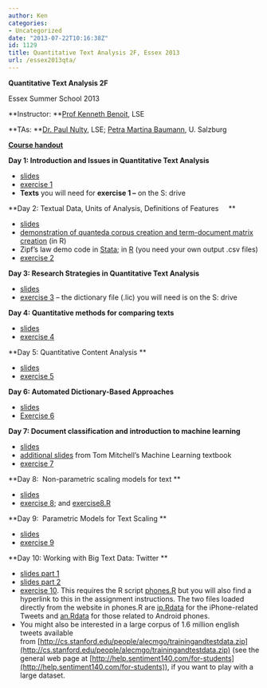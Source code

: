 ```yaml
---
author: Ken
categories:
- Uncategorized
date: "2013-07-22T10:16:38Z"
id: 1129
title: Quantitative Text Analysis 2F, Essex 2013
url: /essex2013qta/
---
```

**Quantitative Text Analysis 2F**

Essex Summer School 2013

**Instructor: **[Prof Kenneth Benoit](mailto:kbenoit@lse.ac.uk), LSE

**TAs: **[Dr. Paul Nulty](mailto:paul.nulty@gmail.com), LSE; [Petra Martina Baumann](mailto:PetraMartina.Baumann@sbg.ac.at), U. Salzburg

**[Course handout](/assets/courses/essex2013qta/QTA_Essex_syllabus_2013.pdf)**

**Day 1: Introduction and Issues in Quantitative Text Analysis**

  * [slides](/assets/courses/essex2013qta/QTA_Essex_Day1.pdf "Day 1 slides")
  * [exercise 1](/assets/courses/essex2013qta/Assignment_1.pdf "Exercise 1")
  * **Texts** you will need for **exercise 1 &#8211;** on the S: drive

**Day 2: Textual Data, Units of Analysis, Definitions of Features     **

  * [slides](/assets/courses/essex2013qta/QTA_Essex_Day2.pdf)
  * [demonstration of quanteda corpus creation and term-document matrix creation](/assets/courses/essex2013qta/QTA_Essex_Day2.R) (in R)
  * Zipf&#8217;s law demo code in [Stata](/assets/courses/essex2012cta/zipfslaw.do); in [R](/assets/courses/essex2012cta/zipfslaw.R) (you need your own output .csv files)
  * [exercise 2](/assets/courses/essex2013qta/Assignment_2.pdf "Exercise 2")



  **Day 3: Research Strategies in Quantitative Text Analysis**


  -  [slides](/assets/courses/essex2013qta/QTA_Essex_Day3.pdf)    
  -  [exercise 3](/assets/courses/essex2013qta/Assignment_3.pdf) &#8211; the dictionary file (.lic) you will need is on the S: drive





  **Day 4: Quantitative methods for comparing texts**


  -  [slides](/assets/courses/essex2013qta/QTA_Essex_Day4.pdf)
  -  [exercise 4](/assets/courses/essex2013qta/Assignment_4.pdf)





**Day 5: Quantitative Content Analysis **

  * [slides](/assets/courses/essex2013qta/QTA_Essex_Day5.pdf)
  * [exercise 5](/assets/courses/essex2013qta/Assignment_5.pdf)


  **Day 6: Automated Dictionary-Based Approaches**
   -  [slides](/assets/courses/essex2013qta/QTA_Essex_Day6.pdf)    
  -  [Exercise 6](/assets/courses/essex2013qta/Assignment_6.pdf)


  **Day 7: Document classification and introduction to machine learning**
  -  [slides](/assets/courses/essex2013qta/QTA_Essex_Day7.pdf)        
  -  [additional slides](http://www.cs.cmu.edu/~tom/mlbook-chapter-slides.html) from Tom Mitchell&#8217;s Machine Learning textbook        
  -  [exercise 7](/assets/courses/essex2013qta/Assignment_7.pdf)

**Day 8:  Non-parametric scaling models for text **



  -  [slides](/assets/courses/essex2013qta/QTA_Essex_Day8.pdf)
  -  [exercise 8](/assets/courses/essex2013qta/Assignment_8.pdf); and [exercise8.R](/assets/courses/essex2013qta/exercise8.R)




  **Day 9:  Parametric Models for Text Scaling **



  -  [slides](/assets/courses/essex2013qta/QTA_Essex_Day9.pdf)
  -  [exercise 9](/assets/courses/essex2013qta/Assignment_9.pdf)




  **Day 10: Working with Big Text Data: Twitter **



  -  [slides part 1](/assets/courses/essex2013qta/QTA_Essex_Day10a.pdf)
  -  [slides part 2](/assets/courses/essex2013qta/QTA_Essex_Day10b.pdf)
  -  [exercise 10](/assets/courses/essex2013qta/Assignment_10.pdf). This requires the R script [phones.R](/assets/courses/essex2013qta/phones.R) but you will also find a hyperlink to this in the assignment instructions. The two files loaded directly from the website in phones.R are [ip.Rdata](/assets/courses/essex2013qta/ip.Rdata) for the iPhone-related Tweets and [an.Rdata](/assets/courses/essex2013qta/an.Rdata) for those related to Android phones.
  -  You might also be interested in a large corpus of 1.6 million english tweets available from [http://cs.stanford.edu/people/alecmgo/trainingandtestdata.zip](http://cs.stanford.edu/people/alecmgo/trainingandtestdata.zip) (see the general web page at [http://help.sentiment140.com/for-students](http://help.sentiment140.com/for-students)), if you want to play with a large dataset.

